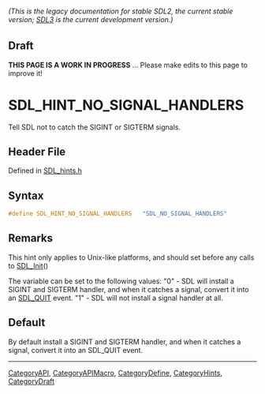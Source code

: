 ###### (This is the legacy documentation for stable SDL2, the current stable version; [SDL3](https://wiki.libsdl.org/SDL3/) is the current development version.)

## Draft

**THIS PAGE IS A WORK IN PROGRESS** ... Please make edits to this page to improve it!


<!-- #*^*^*^*^*See https://wiki.libsdl.org/SGEnumerations for details on editing this page*^*^*^*^* -->
# SDL_HINT_NO_SIGNAL_HANDLERS

Tell SDL not to catch the SIGINT or SIGTERM signals.

## Header File

Defined in [SDL_hints.h](https://github.com/libsdl-org/SDL/blob/SDL2/include/SDL_hints.h)

## Syntax

```c
#define SDL_HINT_NO_SIGNAL_HANDLERS   "SDL_NO_SIGNAL_HANDLERS"
```

## Remarks

This hint only applies to Unix-like platforms, and should set before any
calls to [SDL_Init](SDL_Init)()

The variable can be set to the following values: "0" - SDL will install a
SIGINT and SIGTERM handler, and when it catches a signal, convert it into
an [SDL_QUIT](SDL_QUIT) event. "1" - SDL will not install a signal handler
at all.

## Default

By default install a SIGINT and SIGTERM handler, and when it catches a signal, convert it into an SDL_QUIT event.

----
[CategoryAPI](CategoryAPI), [CategoryAPIMacro](CategoryAPIMacro), [CategoryDefine](CategoryDefine), [CategoryHints](CategoryHints), [CategoryDraft](CategoryDraft)
<!-- #See the Style Guide for instructions on editing the footer. -->


